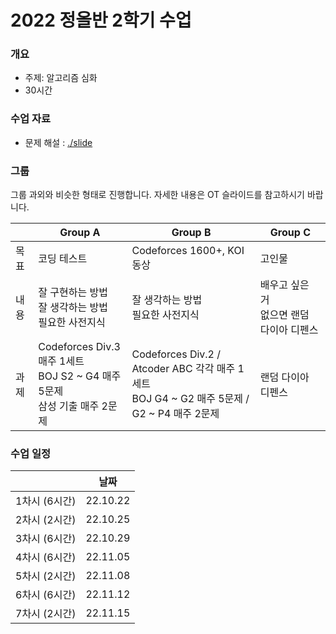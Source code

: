 # 2022 정올반 2학기 수업

### 개요

* 주제: 알고리즘 심화
* 30시간

### 수업 자료

* 문제 해설 : [./slide](./slide)

### 그룹

그룹 과외와 비슷한 형태로 진행합니다. 자세한 내용은 OT 슬라이드를 참고하시기 바랍니다.

|      | Group A                                                      | Group B                                                      | Group C                                       |
| ---- | ------------------------------------------------------------ | ------------------------------------------------------------ | --------------------------------------------- |
| 목표 | 코딩 테스트                                                  | Codeforces 1600+, KOI 동상                                   | 고인물                                        |
| 내용 | 잘 구현하는 방법<br />잘 생각하는 방법<br />필요한 사전지식  | 잘 생각하는 방법<br />필요한 사전지식                        | 배우고 싶은 거<br />없으면 랜덤 다이아 디펜스 |
| 과제 | Codeforces Div.3 매주 1세트<br />BOJ S2 ~ G4 매주 5문제<br />삼성 기출 매주 2문제 | Codeforces Div.2 / Atcoder ABC 각각 매주 1세트<br />BOJ G4 ~ G2 매주 5문제 / G2 ~ P4 매주 2문제 | 랜덤 다이아 디펜스                            |

### 수업 일정

|               | 날짜     |
| ------------- | -------- |
| 1차시 (6시간) | 22.10.22 |
| 2차시 (2시간) | 22.10.25 |
| 3차시 (6시간) | 22.10.29 |
| 4차시 (6시간) | 22.11.05 |
| 5차시 (2시간) | 22.11.08 |
| 6차시 (6시간) | 22.11.12 |
| 7차시 (2시간) | 22.11.15 |

